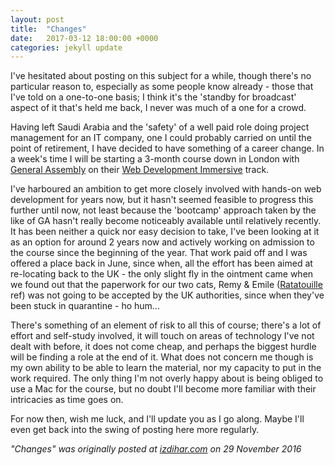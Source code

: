 ```yaml
---
layout: post
title:  "Changes"
date:   2017-03-12 18:00:00 +0000
categories: jekyll update
---
```

I've hesitated about posting on this subject for a while, though there's no particular reason to, especially as some people know already - those that I've told on a one-to-one basis; I think it's the 'standby for broadcast' aspect of it that's held me back, I never was much of a one for a crowd.

Having left Saudi Arabia and the 'safety' of a well paid role doing project management for an IT company, one I could probably carried on until the point of retirement, I have decided to have something of a career change. In a week's time I will be starting a 3-month course down in London with <a href="https://generalassemb.ly/">General Assembly</a> on their <a href="https://generalassemb.ly/education/web-development-immersive">Web Development Immersive</a> track.

I've harboured an ambition to get more closely involved with hands-on web development for years now, but it hasn't seemed feasible to progress this further until now, not least because the 'bootcamp' approach taken by the like of GA hasn't really become noticeably available until relatively recently. It has been neither a quick nor easy decision to take, I've been looking at it as an option for around 2 years now and actively working on admission to the course since the beginning of the year. That work paid off and I was offered a place back in June, since when, all the effort has been aimed at re-locating back to the UK - the only slight fly in the ointment came when we found out that the paperwork for our two cats, Remy &amp; Emile (<a href="https://en.wikipedia.org/wiki/Ratatouille_(film)">Ratatouille</a> ref) was not going to be accepted by the UK authorities, since when they've been stuck in quarantine - ho hum...

There's something of an element of risk to all this of course; there's a lot of effort and self-study involved, it will touch on areas of technology I've not dealt with before, it does not come cheap, and perhaps the biggest hurdle will be finding a role at the end of it. What does not concern me though is my own ability to be able to learn the material, nor my capacity to put in the work required. The only thing I'm not overly happy about is being obliged to use a Mac for the course, but no doubt I'll become more familiar with their intricacies as time goes on.

For now then, wish me luck, and I'll update you as I go along. Maybe I'll even get back into the swing of posting here more regularly.

_"Changes" was originally posted at [izdihar.com](Changes) on 29 November 2016_
